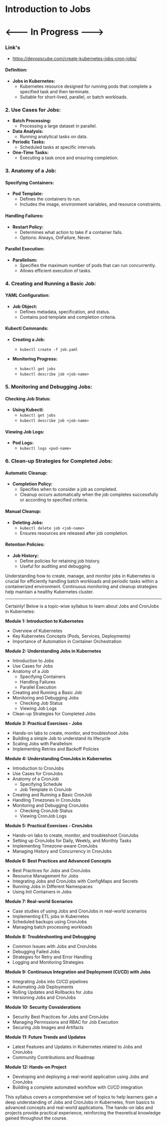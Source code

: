 # Introduction to Jobs

# <--- In Progress --->

### Link's

- https://devopscube.com/create-kubernetes-jobs-cron-jobs/

#### Definition:

- **Jobs in Kubernetes:**
  - Kubernetes resource designed for running pods that complete a specified task and then terminate.
  - Suitable for short-lived, parallel, or batch workloads.

### 2\. Use Cases for Jobs:

- **Batch Processing:**
  - Processing a large dataset in parallel.
- **Data Analysis:**
  - Running analytical tasks on data.
- **Periodic Tasks:**
  - Scheduled tasks at specific intervals.
- **One-Time Tasks:**
  - Executing a task once and ensuring completion.

### 3\. Anatomy of a Job:

#### Specifying Containers:

- **Pod Template:**
  - Defines the containers to run.
  - Includes the image, environment variables, and resource constraints.

#### Handling Failures:

- **Restart Policy:**
  - Determines what action to take if a container fails.
  - Options: Always, OnFailure, Never.

#### Parallel Execution:

- **Parallelism:**
  - Specifies the maximum number of pods that can run concurrently.
  - Allows efficient execution of tasks.

### 4\. Creating and Running a Basic Job:

#### YAML Configuration:

- **Job Object:**
  - Defines metadata, specification, and status.
  - Contains pod template and completion criteria.

#### Kubectl Commands:

- **Creating a Job:**

  - `kubectl create -f job.yaml`

- **Monitoring Progress:**

  - `kubectl get jobs`
  - `kubectl describe job <job-name>`

### 5\. Monitoring and Debugging Jobs:

#### Checking Job Status:

- **Using Kubectl:**
  - `kubectl get jobs`
  - `kubectl describe job <job-name>`

#### Viewing Job Logs:

- **Pod Logs:**
  - `kubectl logs <pod-name>`

### 6\. Clean-up Strategies for Completed Jobs:

#### Automatic Cleanup:

- **Completion Policy:**
  - Specifies when to consider a job as completed.
  - Cleanup occurs automatically when the job completes successfully or according to specified criteria.

#### Manual Cleanup:

- **Deleting Jobs:**
  - `kubectl delete job <job-name>`
  - Ensures resources are released after job completion.

#### Retention Policies:

- **Job History:**
  - Define policies for retaining job history.
  - Useful for auditing and debugging.

Understanding how to create, manage, and monitor jobs in Kubernetes is crucial for efficiently handling batch workloads and periodic tasks within a containerized environment. Continuous monitoring and cleanup strategies help maintain a healthy Kubernetes cluster.

---

Certainly! Below is a topic-wise syllabus to learn about Jobs and CronJobs in Kubernetes:

**Module 1: Introduction to Kubernetes**

- Overview of Kubernetes
- Key Kubernetes Concepts (Pods, Services, Deployments)
- Importance of Automation in Container Orchestration

**Module 2: Understanding Jobs in Kubernetes**

- Introduction to Jobs
- Use Cases for Jobs
- Anatomy of a Job
  - Specifying Containers
  - Handling Failures
  - Parallel Execution
- Creating and Running a Basic Job
- Monitoring and Debugging Jobs
  - Checking Job Status
  - Viewing Job Logs
- Clean-up Strategies for Completed Jobs

**Module 3: Practical Exercises - Jobs**

- Hands-on labs to create, monitor, and troubleshoot Jobs
- Building a simple Job to understand its lifecycle
- Scaling Jobs with Parallelism
- Implementing Retries and Backoff Policies

**Module 4: Understanding CronJobs in Kubernetes**

- Introduction to CronJobs
- Use Cases for CronJobs
- Anatomy of a CronJob
  - Specifying Schedule
  - Job Template in CronJob
- Creating and Running a Basic CronJob
- Handling Timezones in CronJobs
- Monitoring and Debugging CronJobs
  - Checking CronJob Status
  - Viewing CronJob Logs

**Module 5: Practical Exercises - CronJobs**

- Hands-on labs to create, monitor, and troubleshoot CronJobs
- Setting up CronJobs for Daily, Weekly, and Monthly Tasks
- Implementing Timezone-aware CronJobs
- Managing History and Concurrency in CronJobs

**Module 6: Best Practices and Advanced Concepts**

- Best Practices for Jobs and CronJobs
- Resource Management for Jobs
- Integrating Jobs and CronJobs with ConfigMaps and Secrets
- Running Jobs in Different Namespaces
- Using Init Containers in Jobs

**Module 7: Real-world Scenarios**

- Case studies of using Jobs and CronJobs in real-world scenarios
- Implementing ETL jobs in Kubernetes
- Scheduled backups using CronJobs
- Managing batch processing workloads

**Module 8: Troubleshooting and Debugging**

- Common Issues with Jobs and CronJobs
- Debugging Failed Jobs
- Strategies for Retry and Error Handling
- Logging and Monitoring Strategies

**Module 9: Continuous Integration and Deployment (CI/CD) with Jobs**

- Integrating Jobs into CI/CD pipelines
- Automating Job Deployments
- Rolling Updates and Rollbacks for Jobs
- Versioning Jobs and CronJobs

**Module 10: Security Considerations**

- Security Best Practices for Jobs and CronJobs
- Managing Permissions and RBAC for Job Execution
- Securing Job Images and Artifacts

**Module 11: Future Trends and Updates**

- Latest Features and Updates in Kubernetes related to Jobs and CronJobs
- Community Contributions and Roadmap

**Module 12: Hands-on Project**

- Developing and deploying a real-world application using Jobs and CronJobs
- Building a complete automated workflow with CI/CD integration

This syllabus covers a comprehensive set of topics to help learners gain a deep understanding of Jobs and CronJobs in Kubernetes, from basics to advanced concepts and real-world applications. The hands-on labs and projects provide practical experience, reinforcing the theoretical knowledge gained throughout the course.
